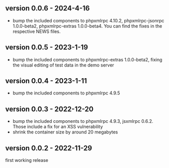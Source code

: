 ## version 0.0.6 - 2024-4-16

- bump the included components to phpxmlrpc 4.10.2, phpxmlrpc-jsonrpc 1.0.0-beta2, phpxmlrpc-extras 1.0.0-beta4.
  You can find the fixes in the respective NEWS files.


## version 0.0.5 - 2023-1-19

- bump the included components to phpxmlrpc-extras 1.0.0-beta2, fixing the visual editing of test data in the demo server


## version 0.0.4 - 2023-1-11

- bump the included components to phpxmlrpc 4.9.5


## version 0.0.3 - 2022-12-20

- bump the included components to phpxmlrpc 4.9.3, jsxmlrpc 0.6.2. Those include a fix for an XSS vulnerability
- shrink the container size by around 20 megabytes


## version 0.0.2 - 2022-11-29

first working release

